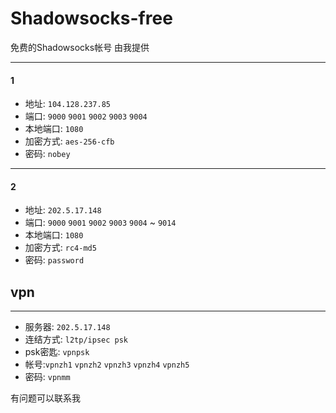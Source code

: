 # Shadowsocks-free
免费的Shadowsocks帐号  由我提供 

---
#### 1
- 地址: `104.128.237.85`
- 端口: `9000`  `9001` `9002`   `9003`   `9004`  
- 本地端口: `1080`
- 加密方式: `aes-256-cfb`
- 密码: `nobey`

---
#### 2
- 地址: `202.5.17.148 `
- 端口: `9000`  `9001`  `9002`   `9003`   `9004`  ~  `9014` 
- 本地端口: `1080`
- 加密方式: `rc4-md5`
- 密码: `password`









## vpn
----
- 服务器: `202.5.17.148`
- 连结方式: `l2tp/ipsec psk `
- psk密匙: `vpnpsk`
- 帐号:`vpnzh1` `vpnzh2` `vpnzh3` `vpnzh4` `vpnzh5` 
- 密码: `vpnmm`

有问题可以联系我
